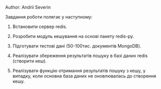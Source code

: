 Author: Andrii Severin

Завдання роботи полягає у наступному:

1. Встановити сервер redis.

2. Розробити модуль кешування на основі пакету redis-py.

3. Підготувати тестові дані (50-100тис. документів MongoDB).

4. Реалізувати збереження результатів пошуку в базі даних redis (створити
кеш).

5. Реалізувати функцію отримання результатів пошуку з кешу, у випадку,
коли основна база даних не оновлювалась до створення кешу.
